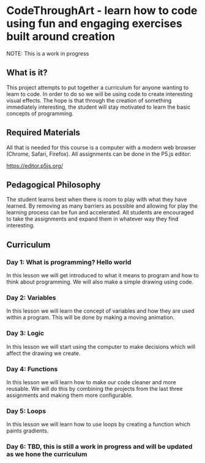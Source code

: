 # CodeThroughArt - learn how to code using fun and engaging exercises built around creation

NOTE: This is a work in progress 

## What is it?

This project attempts to put together a curriculum for anyone wanting to learn to code. In order to do so we will be using code to create interesting visual effects. The hope is that through the creation of something immediately interesting, the student will stay motivated to learn the basic concepts of programming.

## Required Materials

All that is needed for this course is a computer with a modern web browser (Chrome, Safari, Firefox). All assignments can be done in the P5.js editor:

https://editor.p5js.org/ 

## Pedagogical Philosophy

The student learns best when there is room to play with what they have learned. By removing as many barriers as possible and allowing for play the learning process can be fun and accelerated. All students are encouraged to take the assignments and expand them in whatever way they find interesting.


## Curriculum

### Day 1: What is programming? Hello world

In this lesson we will get introduced to what it means to program and how to think about programming. We will also make a simple drawing using code.

### Day 2: Variables

In this lesson we will learn the concept of variables and how they are used within a program. This will be done by making a moving animation.

### Day 3: Logic

In this lesson we will start using the computer to make decisions which will affect the drawing we create.

### Day 4: Functions

In this lesson we will learn how to make our code cleaner and more reusable. We will do this by combining the projects from the last three assignments and making them more configurable.

### Day 5: Loops

In this lesson we will learn how to use loops by creating a function which paints gradients. 

### Day 6: TBD, this is still a work in progress and will be updated as we hone the curriculum

